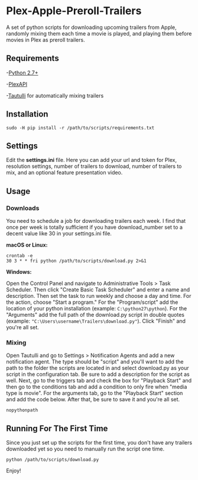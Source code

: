 # Plex-Apple-Preroll-Trailers
A set of python scripts for downloading upcoming trailers from Apple, randomly mixing them each time a movie is played, and playing them before movies in Plex as preroll trailers.

## Requirements
-[Python 2.7+](https://www.python.org/)

-[PlexAPI](https://github.com/pkkid/python-plexapi)

-[Tautulli](https://github.com/Tautulli/Tautulli) for automatically mixing trailers

## Installation
```
sudo -H pip install -r /path/to/scripts/requirements.txt
```

## Settings
Edit the **settings.ini** file. Here you can add your url and token for Plex, resolution settings, number of trailers to download, number of trailers to mix, and an optional feature presentation video.

## Usage

### Downloads

You need to schedule a job for downloading trailers each week. I find that once per week is totally sufficient if you have download_number set to a decent value like 30 in your settings.ini file.

**macOS or Linux:**

```
crontab -e
30 3 * * fri python /path/to/scripts/download.py 2>&1
```

**Windows:**

Open the Control Panel and navigate to Administrative Tools > Task Scheduler. Then click "Create Basic Task Scheduler" and enter a name and description. Then set the task to run weekly and choose a day and time. For the action, choose "Start a program." For the "Program/script" add the location of your python installation (example: `C:\python27\python`). For the "Arguments" add the full path of the download.py script in double quotes (example: `"C:\Users\username\Trailers\download.py"`). Click "Finish" and you're all set.

### Mixing

Open Tautulli and go to Settings > Notification Agents and add a new notification agent. The type should be "script" and you'll want to add the path to the folder the scripts are located in and select download.py as your script in the configuration tab. Be sure to add a description for the script as well. Next, go to the triggers tab and check the box for "Playback Start" and then go to the conditions tab and add a condition to only fire when "media type is movie". For the arguments tab, go to the "Playback Start" section and add the code below. After that, be sure to save it and you're all set.

```
nopythonpath
```

## Running For The First Time

Since you just set up the scripts for the first time, you don't have any trailers downloaded yet so you need to manually run the script one time.

```
python /path/to/scripts/download.py
```

Enjoy!